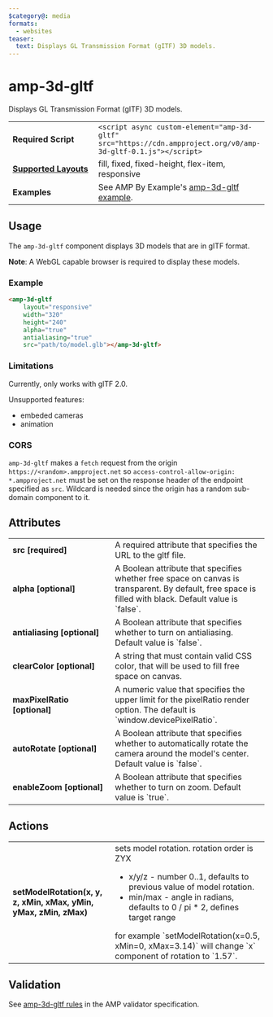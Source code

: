 ```yaml
---
$category@: media
formats:
  - websites
teaser:
  text: Displays GL Transmission Format (gITF) 3D models.
---
```

<!--
Copyright 2018 The AMP HTML Authors. All Rights Reserved.

Licensed under the Apache License, Version 2.0 (the "License");
you may not use this file except in compliance with the License.
You may obtain a copy of the License at

      http://www.apache.org/licenses/LICENSE-2.0

Unless required by applicable law or agreed to in writing, software
distributed under the License is distributed on an "AS-IS" BASIS,
WITHOUT WARRANTIES OR CONDITIONS OF ANY KIND, either express or implied.
See the License for the specific language governing permissions and
limitations under the License.
-->

# amp-3d-gltf
Displays GL Transmission Format (gITF) 3D models.

<table>
  <tr>
    <td width="40%"><strong>Required Script</strong></td>
    <td><code>&lt;script async custom-element="amp-3d-gltf" src="https://cdn.ampproject.org/v0/amp-3d-gltf-0.1.js">&lt;/script></code></td>
  </tr>
  <tr>
    <td class="col-fourty"><strong><a href="https://www.ampproject.org/docs/guides/responsive/control_layout.html">Supported Layouts</a></strong></td>
    <td>fill, fixed, fixed-height, flex-item, responsive</td>
  </tr>
  <tr>
    <td><strong>Examples</strong></td>
    <td>See AMP By Example's <a href="https://ampbyexample.com/components/amp-3d-gltf/">amp-3d-gltf example</a>.</td>
  </tr>
</table>

## Usage

The `amp-3d-gltf` component displays 3D models that are in gITF format.

**Note**: A WebGL capable browser is required to display these models.

###  Example

```html
<amp-3d-gltf
    layout="responsive"
    width="320"
    height="240"
    alpha="true"
    antialiasing="true"
    src="path/to/model.glb"></amp-3d-gltf>
```

### Limitations

Currently, only works with glTF 2.0.

Unsupported features:
- embeded cameras
- animation

### CORS

`amp-3d-gltf` makes a `fetch` request from the origin `https://<random>.ampproject.net` so `access-control-allow-origin: *.ampproject.net` must be set on the response header of the endpoint specified as `src`. Wildcard is needed since the origin has a random sub-domain component to it.


## Attributes
<table class="ad-m-table-listing">
  <tr>
    <td width="40%"><strong>src [required]</strong></td>
    <td>A required attribute that specifies the URL to the gltf file.</td>
  </tr>
  <tr>
    <td width="40%"><strong>alpha [optional]</strong></td>
    <td>A Boolean attribute that specifies whether free space on canvas is transparent. By default, free space is filled with black.
    Default value is `false`.</td>
  </tr>
  <tr>
    <td width="40%"><strong>antialiasing [optional]</strong></td>
    <td>A Boolean attribute that specifies whether to turn on antialiasing. Default value is `false`.</td>
  </tr>
  <tr>
    <td width="40%"><strong>clearColor [optional]</strong></td>
    <td>A string that must contain valid CSS color, that will be used to fill free space on canvas.</td>
  </tr>
  <tr>
    <td width="40%"><strong>maxPixelRatio [optional]</strong></td>
    <td>A numeric value that specifies the upper limit for the pixelRatio render option. The default is `window.devicePixelRatio`.</td>
  </tr>
  <tr>
    <td width="40%"><strong>autoRotate [optional]</strong></td>
    <td>A Boolean attribute that specifies whether to automatically rotate the camera around the model's center. Default value is `false`.</td>
  </tr>
  <tr>
    <td width="40%"><strong>enableZoom [optional]</strong></td>
    <td>A Boolean attribute that specifies whether to turn on zoom. Default value is `true`.</td>
  </tr>
</table>

## Actions
<table class="ad-m-table-listing">
  <tr>
    <td width="40%"><strong>setModelRotation(x, y, z, xMin, xMax, yMin, yMax, zMin, zMax)</strong></td>
    <td>sets model rotation. rotation order is ZYX
    <ul>
      <li>x/y/z - number 0..1, defaults to previous value of model rotation.</li>
      <li>min/max - angle in radians, defaults to 0 / pi * 2, defines target range</li>
      </ul>
    for example `setModelRotation(x=0.5, xMin=0, xMax=3.14)` will change `x` component of rotation to `1.57`.</td>
  </tr>
</table>

## Validation
See [amp-3d-gltf rules](https://github.com/ampproject/amphtml/blob/master/extensions/amp-3d-gltf/validator-amp-3d-gltf.protoascii) in the AMP validator specification.
